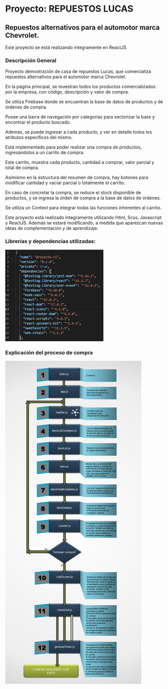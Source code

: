 # Proyecto: REPUESTOS LUCAS
## Repuestos alternativos para el automotor marca Chevrolet.
Este proyecto se está realizando íntegramente en ReactJS

### Descripción General

Proyecto demostración de casa de repuestos Lucas, que comercializa repuestos alternativos para el automotor marca Chevrolet.

En la página principal, se muestran todos los productos comercializados por la empresa, con código, descripción y valor de compra.

Se utiliza Firebase donde se encuentran la base de datos de productos y de órdenes de compra.

Posee una barra de navegación por categorías para sectorizar la base y encontrar el producto buscado.

Además, se puede ingresar a cada producto, y ver en detalle todos los atributos específicos del mismo.

Está implementado para poder realizar una compra de productos, ingresándolos a un carrito de compra.

Este carrito, muestra cada producto, cantidad a comprar, valor parcial y total de compra.

Asimismo en la estructura del resumen de compra, hay botones para modificar cantidad y vaciar parcial o totalmente el carrito.

En caso de concretar la compra, se reduce el stock disponible de productos, y se ingresa la órden de compra a la base de datos de órdenes.

Se utiliza un Context para integrar todas las funciones inherentes al carrito.

Este proyecto está realizado íntegramente utilizando Html, Scss, Javascript y ReactJS. Además se estará modificando, a medida que aparezcan nuevas ideas de complementación y de aprendizaje.

### Librerías y dependencias utilizadas:

![](https://github.com/Lucas-Zam/RJ-proyecto-RL/blob/main/librerias%20y%20dependencias.png)


### Explicación del proceso de compra


![](https://github.com/Lucas-Zam/RJ-proyecto-RL/blob/main/proceso%20de%20compra.png)
